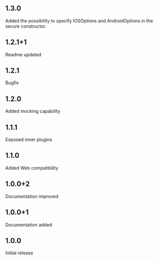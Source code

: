 ## 1.3.0
Added the possibility to specify IOSOptions and AndroidOptions in the secure constructor.
## 1.2.1+1
Readme updated
## 1.2.1
Bugfix
## 1.2.0
Added mocking capability
## 1.1.1
Exposed inner plugins
## 1.1.0
Added Web compatibility
## 1.0.0+2
Documentation improved
## 1.0.0+1
Documentation added
## 1.0.0
Initial release